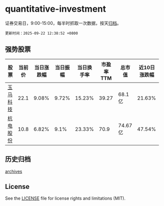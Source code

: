 # quantitative-investment

证券交易日，9:00-15:00，每半时抓取一次数据，按天[归档](archives)。

`更新时间：2025-09-22 12:38:52 +0800`

## 强势股票

|股票|当前价|当日涨跌幅|当日振幅|当日换手率|市盈率TTM|总市值|近10日涨跌幅|
|----|----|----|----|----|----|----|----|
|[玉马科技](https://xueqiu.com/S/SZ300993)|22.1|9.08%|9.72%|15.23%|39.27|68.1亿|21.63%|
|[杭电股份](https://xueqiu.com/S/SH603618)|10.8|6.82%|9.1%|23.33%|70.9|74.67亿|47.54%|

## 历史归档

[archives](archives)

## License

See the [LICENSE](LICENSE) file for license rights and limitations (MIT).